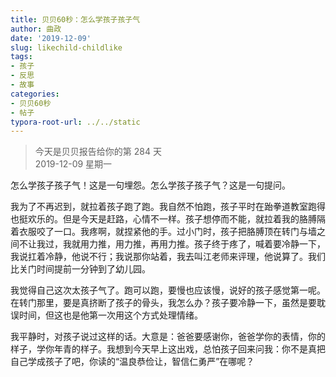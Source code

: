 ```yaml
---
title: 贝贝60秒：怎么学孩子孩子气
author: 曲政
date: '2019-12-09'
slug: likechild-childlike
tags:
- 孩子
- 反思
- 故事
categories:
- 贝贝60秒
- 帖子
typora-root-url: ../../static
---
```

> 今天是贝贝报告给你的第 284 天  
> 2019-12-09 星期一 

怎么学孩子孩子气！这是一句埋怨。怎么学孩子孩子气？这是一句提问。

我为了不再迟到，就拉着孩子跑了跑。我自然不怕跑，孩子平时在跆拳道教室跑得也挺欢乐的。但是今天是赶路，心情不一样。孩子想停而不能，就拉着我的胳膊隔着衣服咬了一口。我疼啊，就捏紧他的手。过小门时，孩子把胳膊顶在转门与墙之间不让我过，我就用力推，用力推，再用力推。孩子终于疼了，喊着要冷静一下，我说扛着冷静，他说不行；我说那你站着，我去叫江老师来评理，他说算了。我们比关门时间提前一分钟到了幼儿园。

我觉得自己这次太孩子气了。跑可以跑，要慢也应该慢，说好的孩子感觉第一呢。在转门那里，要是真挤断了孩子的骨头，我怎么办？孩子要冷静一下，虽然是要耽误时间，但这也是他第一次用这个方式处理情绪。

我平静时，对孩子说过这样的话。大意是：爸爸要感谢你，爸爸学你的表情，你的样子，学你年青的样子。我想到今天早上这出戏，总怕孩子回来问我：你不是真把自己学成孩子了吧，你读的“温良恭俭让，智信仁勇严”在哪呢？

